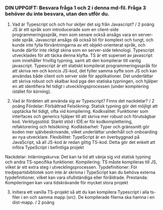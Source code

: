 ### DIN UPPGIFT: Besvara fråga 1 och 2 i denna md-fil. Fråga 3 behöver du inte besvara, utan den utför du.


1. Vad är Typescript och och hur skiljer det sig från Javascript? / 2 poäng
JS är ett språk som introducerade som en client-side programmeringsspråk, men som senare också ansågs vara en server-side språk. Javascript ansågs då också bli för komplext och tungt, och kunde inte fylla förväntningarna av ett objekt-orienterat språk, och kunde därför inte riktigt skina som en server-side teknologi. Typescript utvecklades för att täcka denna klyfta. TS är ett superset av javascript som innehåller frivillig typning, samt att den kompilerar till vanlig javascript. Typescript är ett statiskt kompilerat programmeringsspråk för att skriva ren och koncis JS-kod, det fyller samma syfte som JS och kan användas både client och server side för applikationer. Det underlättar att skriva robust och skalbar kod pga den statiska typningen, och hjälper en att identifiera fel tidigt i utvecklingsprocessen (under kompilering istället för körning). 


2. Vad är fördelen att använda sig av Typescript? Finns det nackdelar? / 2 poäng
Fördelar:
Förbättrad Felsökning: Statisk typning gör det möjligt att upptäcka fel tidigt, ofta vid kompilering.
Kodkvalitet: Funktioner som interfaces och generics hjälper till att skriva mer robust och förutsägbar kod.
Verktygsstöd: Starkt stöd i IDE:er för kodkomplettering, refaktorering och felsökning.
Kodläsbarhet: Typer och gränssnitt gör koden mer självbeskrivande, vilket underlättar underhåll och onboarding av nya utvecklare.
Flexibilitet: TypeScript är en överbyggnad på JavaScript, så all JS-kod är redan giltig TS-kod. Detta gör det enkelt att införa TypeScript i befintliga projekt

Nackdelar:
Inlärningskurva: Det kan ta tid att vänja sig vid statisk typning och andra TS-specifika funktioner.
Kompilering: TS måste kompileras till JS, vilket är ett extra steg i utvecklingsprocessen.
Typdefinitioner: För tredjepartsbibliotek som inte är skrivna i TypeScript kan du behöva externa typdefinitioner, vilket kan vara ofullständiga eller föråldrade.
Prestanda: Kompileringen kan vara tidskrävande för mycket stora projekt



3. Initiera ett vanilla TS-projekt så att du kan kompilera 
 Typescript i alla ts-filer i en och samma mapp (src). De kompilerade filerna ska hamna i en dist-mapp. / 2 poäng